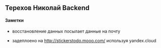 ## Терехов Николай Backend

#### Заметки
- восстановление данных посылает данные на почту

- задеплоено на http://stickerstodo.mooo.com/
используя yandex.cloud